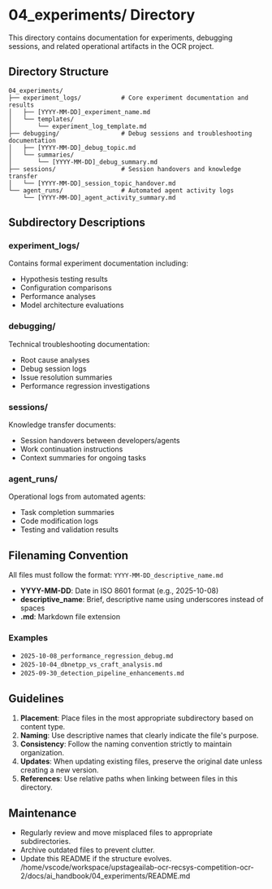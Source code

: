 # 04_experiments/ Directory

This directory contains documentation for experiments, debugging sessions, and related operational artifacts in the OCR project.

## Directory Structure

```
04_experiments/
├── experiment_logs/           # Core experiment documentation and results
│   ├── [YYYY-MM-DD]_experiment_name.md
│   └── templates/
│       └── experiment_log_template.md
├── debugging/                 # Debug sessions and troubleshooting documentation
│   ├── [YYYY-MM-DD]_debug_topic.md
│   └── summaries/
│       └── [YYYY-MM-DD]_debug_summary.md
├── sessions/                  # Session handovers and knowledge transfer
│   └── [YYYY-MM-DD]_session_topic_handover.md
└── agent_runs/                # Automated agent activity logs
    └── [YYYY-MM-DD]_agent_activity_summary.md
```

## Subdirectory Descriptions

### experiment_logs/
Contains formal experiment documentation including:
- Hypothesis testing results
- Configuration comparisons
- Performance analyses
- Model architecture evaluations

### debugging/
Technical troubleshooting documentation:
- Root cause analyses
- Debug session logs
- Issue resolution summaries
- Performance regression investigations

### sessions/
Knowledge transfer documents:
- Session handovers between developers/agents
- Work continuation instructions
- Context summaries for ongoing tasks

### agent_runs/
Operational logs from automated agents:
- Task completion summaries
- Code modification logs
- Testing and validation results

## Filenaming Convention

All files must follow the format: `YYYY-MM-DD_descriptive_name.md`

- **YYYY-MM-DD**: Date in ISO 8601 format (e.g., 2025-10-08)
- **descriptive_name**: Brief, descriptive name using underscores instead of spaces
- **.md**: Markdown file extension

### Examples
- `2025-10-08_performance_regression_debug.md`
- `2025-10-04_dbnetpp_vs_craft_analysis.md`
- `2025-09-30_detection_pipeline_enhancements.md`

## Guidelines

1. **Placement**: Place files in the most appropriate subdirectory based on content type.
2. **Naming**: Use descriptive names that clearly indicate the file's purpose.
3. **Consistency**: Follow the naming convention strictly to maintain organization.
4. **Updates**: When updating existing files, preserve the original date unless creating a new version.
5. **References**: Use relative paths when linking between files in this directory.

## Maintenance

- Regularly review and move misplaced files to appropriate subdirectories.
- Archive outdated files to prevent clutter.
- Update this README if the structure evolves.</content>
<filePath>/home/vscode/workspace/upstageailab-ocr-recsys-competition-ocr-2/docs/ai_handbook/04_experiments/README.md
